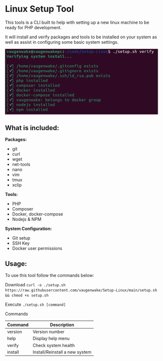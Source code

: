 # Linux Setup Tool

This tools is a CLI built to help with setting up a new linux machine to be ready for PHP development.

It will install and verify packages and tools to be installed on your system as well as assist in configuring some basic system settings.

![example of the verify command](/verify.png "Verify Command")

## What is included:

**Packages:**
* git
* curl
* wget
* net-tools
* nano
* vim
* tmux
* xclip

**Tools:**
* PHP
* Composer
* Docker, docker-compose
* Nodejs & NPM

**System Configuration:**
* Git setup
* SSH Key
* Docker user permissions

## Usage:
To use this tool follow the commands below:

Download
`curl -o ./setup.sh https://raw.githubusercontent.com/vaugenwake/Setup-Linux/main/setup.sh && chmod +x setup.sh`

Execute
`./setup.sh [command]`

Commands

|Command | Description |
| --- | --- |
| version | Version number |
| help | Display help menu |
| verify | Check system health |
| install | Install/Reinstall a new system |
